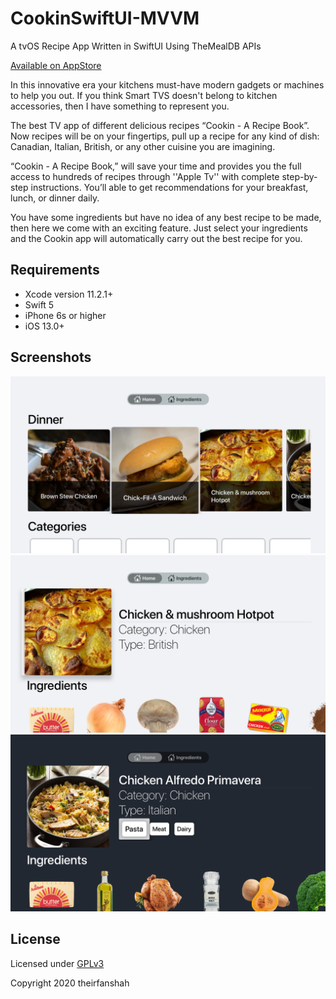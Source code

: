 # CookinSwiftUI-MVVM
A tvOS Recipe App Written in SwiftUI Using TheMealDB APIs

[Available on AppStore](https://apps.apple.com/us/app/id1528890456)

In this innovative era your kitchens must-have modern gadgets or machines to help you out. If you think Smart TVS doesn't belong to kitchen accessories, then I have something to represent you.

The best TV app of different delicious recipes “Cookin - A Recipe Book”. Now recipes will be on your fingertips, pull up a recipe for any kind of dish: Canadian, Italian, British, or any other cuisine you are imagining. 

“Cookin - A Recipe Book,” will save your time and provides you the full access to hundreds of recipes through ''Apple Tv'' with complete step-by-step instructions. You’ll able to get recommendations for your breakfast, lunch, or dinner daily.

You have some ingredients but have no idea of any best recipe to be made, then here we come with an exciting feature. Just select your ingredients and the Cookin app will automatically carry out the best recipe for you.

## Requirements
* Xcode version 11.2.1+
* Swift 5
* iPhone 6s or higher
* iOS 13.0+

## Screenshots
![Alt text](/Screenshots/1.png?raw=true "Screenshot 1")
![Alt text](/Screenshots/2.png?raw=true "Screenshot 2")
![Alt text](/Screenshots/3.png?raw=true "Screenshot 3")

## License
Licensed under [GPLv3](http://www.gnu.org/licenses/gpl-3.0.html)

Copyright 2020 theirfanshah
